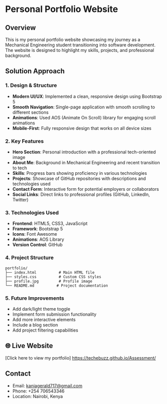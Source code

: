 # Personal Portfolio Website

## Overview
This is my personal portfolio website showcasing my journey as a Mechanical Engineering student transitioning into software development. The website is designed to highlight my skills, projects, and professional background.

## Solution Approach

### 1. Design & Structure
- **Modern UI/UX**: Implemented a clean, responsive design using Bootstrap 5
- **Smooth Navigation**: Single-page application with smooth scrolling to different sections
- **Animations**: Used AOS (Animate On Scroll) library for engaging scroll animations
- **Mobile-First**: Fully responsive design that works on all device sizes

### 2. Key Features
- **Hero Section**: Personal introduction with a professional tech-oriented image
- **About Me**: Background in Mechanical Engineering and recent transition to tech
- **Skills**: Progress bars showing proficiency in various technologies
- **Projects**: Showcase of GitHub repositories with descriptions and technologies used
- **Contact Form**: Interactive form for potential employers or collaborators
- **Social Links**: Direct links to professional profiles (GitHub, LinkedIn, Twitter)

### 3. Technologies Used
- **Frontend**: HTML5, CSS3, JavaScript
- **Framework**: Bootstrap 5
- **Icons**: Font Awesome
- **Animations**: AOS Library
- **Version Control**: GitHub

### 4. Project Structure
```
portfolio/
├── index.html          # Main HTML file
├── styles.css          # Custom CSS styles
├── profile.jpg         # Profile image
└── README.md          # Project documentation
```

### 5. Future Improvements
- Add dark/light theme toggle
- Implement form submission functionality
- Add more interactive elements
- Include a blog section
- Add project filtering capabilities

   

 ## 🌐 Live Website

[Click here to view my portfolio]   https://techebuzz.github.io/Assessment/

## Contact
- Email: kanjagerald717@gmail.com
- Phone: +254 706543346
- Location: Nairobi, Kenya
